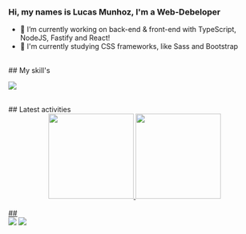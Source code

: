 ### Hi, my names is Lucas Munhoz, I'm a Web-Debeloper
- 🔭 I’m currently working on back-end & front-end with TypeScript, NodeJS, Fastify and React!
- 🌱 I'm currently studying CSS frameworks, like Sass and Bootstrap

<br />
## My skill's
<p>
  <a href="https://skillicons.dev">
    <img src="https://skillicons.dev/icons?i=react,ts,js,nodejs,html,css,java,python" />
  </a>
</p>

<br />
## Latest activities
<div align="center">
  <a href="https://github.com/munhoz2k">
  <img height="170em" src="https://github-readme-stats.vercel.app/api?username=munhoz2k&show_icons=true&theme=dark&include_all_commits=true&count_private=true"/>
  <img height="170em" src="https://github-readme-stats.vercel.app/api/top-langs/?username=munhoz2k&layout=compact&langs_count=7&theme=dark"/>
</div>

<br />
##
<div> 
  <a href = "mailto:lucasmunhozarruda@gmail.com"><img src="https://img.shields.io/badge/-Gmail-%23333?style=for-the-badge&logo=gmail&logoColor=white" target="_blank"></a>
  <a href="https://www.linkedin.com/in/lucas-munhoz-b946131a5/" target="_blank"><img src="https://img.shields.io/badge/-LinkedIn-%230077B5?style=for-the-badge&logo=linkedin&logoColor=white" target="_blank"></a> 
</div>
